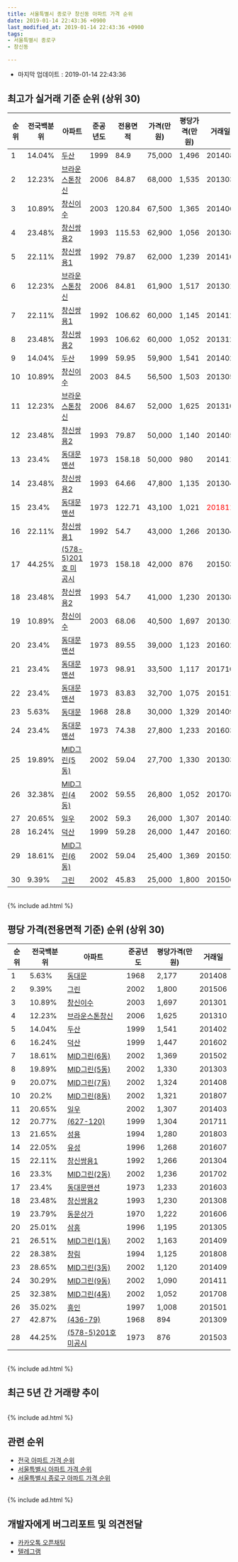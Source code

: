 ```yaml
---
title: 서울특별시 종로구 창신동 아파트 가격 순위
date: 2019-01-14 22:43:36 +0900
last_modified_at: 2019-01-14 22:43:36 +0900
tags:
- 서울특별시 종로구
- 창신동

---
```


* 마지막 업데이트 : 2019-01-14 22:43:36

## 최고가 실거래 기준 순위 (상위 30)


|순위|전국백분위|아파트|준공년도|전용면적|가격(만원)|평당가격(만원)|거래일|
|---|---|---|---|---|---|---|---|
|1|14.04%|[두산](https://search.naver.com/search.naver?query=%EC%84%9C%EC%9A%B8%ED%8A%B9%EB%B3%84%EC%8B%9C+%EC%A2%85%EB%A1%9C%EA%B5%AC+%EC%B0%BD%EC%8B%A0%EB%8F%99+%EB%91%90%EC%82%B0)|1999|84.9|75,000|1,496|201408|
|2|12.23%|[브라운스톤창신](https://search.naver.com/search.naver?query=%EC%84%9C%EC%9A%B8%ED%8A%B9%EB%B3%84%EC%8B%9C+%EC%A2%85%EB%A1%9C%EA%B5%AC+%EC%B0%BD%EC%8B%A0%EB%8F%99+%EB%B8%8C%EB%9D%BC%EC%9A%B4%EC%8A%A4%ED%86%A4%EC%B0%BD%EC%8B%A0)|2006|84.87|68,000|1,535|201303|
|3|10.89%|[창신이수](https://search.naver.com/search.naver?query=%EC%84%9C%EC%9A%B8%ED%8A%B9%EB%B3%84%EC%8B%9C+%EC%A2%85%EB%A1%9C%EA%B5%AC+%EC%B0%BD%EC%8B%A0%EB%8F%99+%EC%B0%BD%EC%8B%A0%EC%9D%B4%EC%88%98)|2003|120.84|67,500|1,365|201406|
|4|23.48%|[창신쌍용2](https://search.naver.com/search.naver?query=%EC%84%9C%EC%9A%B8%ED%8A%B9%EB%B3%84%EC%8B%9C+%EC%A2%85%EB%A1%9C%EA%B5%AC+%EC%B0%BD%EC%8B%A0%EB%8F%99+%EC%B0%BD%EC%8B%A0%EC%8C%8D%EC%9A%A92)|1993|115.53|62,900|1,056|201308|
|5|22.11%|[창신쌍용1](https://search.naver.com/search.naver?query=%EC%84%9C%EC%9A%B8%ED%8A%B9%EB%B3%84%EC%8B%9C+%EC%A2%85%EB%A1%9C%EA%B5%AC+%EC%B0%BD%EC%8B%A0%EB%8F%99+%EC%B0%BD%EC%8B%A0%EC%8C%8D%EC%9A%A91)|1992|79.87|62,000|1,239|201410|
|6|12.23%|[브라운스톤창신](https://search.naver.com/search.naver?query=%EC%84%9C%EC%9A%B8%ED%8A%B9%EB%B3%84%EC%8B%9C+%EC%A2%85%EB%A1%9C%EA%B5%AC+%EC%B0%BD%EC%8B%A0%EB%8F%99+%EB%B8%8C%EB%9D%BC%EC%9A%B4%EC%8A%A4%ED%86%A4%EC%B0%BD%EC%8B%A0)|2006|84.81|61,900|1,517|201301|
|7|22.11%|[창신쌍용1](https://search.naver.com/search.naver?query=%EC%84%9C%EC%9A%B8%ED%8A%B9%EB%B3%84%EC%8B%9C+%EC%A2%85%EB%A1%9C%EA%B5%AC+%EC%B0%BD%EC%8B%A0%EB%8F%99+%EC%B0%BD%EC%8B%A0%EC%8C%8D%EC%9A%A91)|1992|106.62|60,000|1,145|201412|
|8|23.48%|[창신쌍용2](https://search.naver.com/search.naver?query=%EC%84%9C%EC%9A%B8%ED%8A%B9%EB%B3%84%EC%8B%9C+%EC%A2%85%EB%A1%9C%EA%B5%AC+%EC%B0%BD%EC%8B%A0%EB%8F%99+%EC%B0%BD%EC%8B%A0%EC%8C%8D%EC%9A%A92)|1993|106.62|60,000|1,052|201312|
|9|14.04%|[두산](https://search.naver.com/search.naver?query=%EC%84%9C%EC%9A%B8%ED%8A%B9%EB%B3%84%EC%8B%9C+%EC%A2%85%EB%A1%9C%EA%B5%AC+%EC%B0%BD%EC%8B%A0%EB%8F%99+%EB%91%90%EC%82%B0)|1999|59.95|59,900|1,541|201402|
|10|10.89%|[창신이수](https://search.naver.com/search.naver?query=%EC%84%9C%EC%9A%B8%ED%8A%B9%EB%B3%84%EC%8B%9C+%EC%A2%85%EB%A1%9C%EA%B5%AC+%EC%B0%BD%EC%8B%A0%EB%8F%99+%EC%B0%BD%EC%8B%A0%EC%9D%B4%EC%88%98)|2003|84.5|56,500|1,503|201305|
|11|12.23%|[브라운스톤창신](https://search.naver.com/search.naver?query=%EC%84%9C%EC%9A%B8%ED%8A%B9%EB%B3%84%EC%8B%9C+%EC%A2%85%EB%A1%9C%EA%B5%AC+%EC%B0%BD%EC%8B%A0%EB%8F%99+%EB%B8%8C%EB%9D%BC%EC%9A%B4%EC%8A%A4%ED%86%A4%EC%B0%BD%EC%8B%A0)|2006|84.67|52,000|1,625|201310|
|12|23.48%|[창신쌍용2](https://search.naver.com/search.naver?query=%EC%84%9C%EC%9A%B8%ED%8A%B9%EB%B3%84%EC%8B%9C+%EC%A2%85%EB%A1%9C%EA%B5%AC+%EC%B0%BD%EC%8B%A0%EB%8F%99+%EC%B0%BD%EC%8B%A0%EC%8C%8D%EC%9A%A92)|1993|79.87|50,000|1,140|201405|
|13|23.4%|[동대문맨션](https://search.naver.com/search.naver?query=%EC%84%9C%EC%9A%B8%ED%8A%B9%EB%B3%84%EC%8B%9C+%EC%A2%85%EB%A1%9C%EA%B5%AC+%EC%B0%BD%EC%8B%A0%EB%8F%99+%EB%8F%99%EB%8C%80%EB%AC%B8%EB%A7%A8%EC%85%98)|1973|158.18|50,000|980|201411|
|14|23.48%|[창신쌍용2](https://search.naver.com/search.naver?query=%EC%84%9C%EC%9A%B8%ED%8A%B9%EB%B3%84%EC%8B%9C+%EC%A2%85%EB%A1%9C%EA%B5%AC+%EC%B0%BD%EC%8B%A0%EB%8F%99+%EC%B0%BD%EC%8B%A0%EC%8C%8D%EC%9A%A92)|1993|64.66|47,800|1,135|201304|
|15|23.4%|[동대문맨션](https://search.naver.com/search.naver?query=%EC%84%9C%EC%9A%B8%ED%8A%B9%EB%B3%84%EC%8B%9C+%EC%A2%85%EB%A1%9C%EA%B5%AC+%EC%B0%BD%EC%8B%A0%EB%8F%99+%EB%8F%99%EB%8C%80%EB%AC%B8%EB%A7%A8%EC%85%98)|1973|122.71|43,100|1,021|<span style="color:red">201811</span>|
|16|22.11%|[창신쌍용1](https://search.naver.com/search.naver?query=%EC%84%9C%EC%9A%B8%ED%8A%B9%EB%B3%84%EC%8B%9C+%EC%A2%85%EB%A1%9C%EA%B5%AC+%EC%B0%BD%EC%8B%A0%EB%8F%99+%EC%B0%BD%EC%8B%A0%EC%8C%8D%EC%9A%A91)|1992|54.7|43,000|1,266|201304|
|17|44.25%|[(578-5)201호 미공시](https://search.naver.com/search.naver?query=%EC%84%9C%EC%9A%B8%ED%8A%B9%EB%B3%84%EC%8B%9C+%EC%A2%85%EB%A1%9C%EA%B5%AC+%EC%B0%BD%EC%8B%A0%EB%8F%99+%28578-5%29201%ED%98%B8+%EB%AF%B8%EA%B3%B5%EC%8B%9C)|1973|158.18|42,000|876|201503|
|18|23.48%|[창신쌍용2](https://search.naver.com/search.naver?query=%EC%84%9C%EC%9A%B8%ED%8A%B9%EB%B3%84%EC%8B%9C+%EC%A2%85%EB%A1%9C%EA%B5%AC+%EC%B0%BD%EC%8B%A0%EB%8F%99+%EC%B0%BD%EC%8B%A0%EC%8C%8D%EC%9A%A92)|1993|54.7|41,000|1,230|201308|
|19|10.89%|[창신이수](https://search.naver.com/search.naver?query=%EC%84%9C%EC%9A%B8%ED%8A%B9%EB%B3%84%EC%8B%9C+%EC%A2%85%EB%A1%9C%EA%B5%AC+%EC%B0%BD%EC%8B%A0%EB%8F%99+%EC%B0%BD%EC%8B%A0%EC%9D%B4%EC%88%98)|2003|68.06|40,500|1,697|201301|
|20|23.4%|[동대문맨션](https://search.naver.com/search.naver?query=%EC%84%9C%EC%9A%B8%ED%8A%B9%EB%B3%84%EC%8B%9C+%EC%A2%85%EB%A1%9C%EA%B5%AC+%EC%B0%BD%EC%8B%A0%EB%8F%99+%EB%8F%99%EB%8C%80%EB%AC%B8%EB%A7%A8%EC%85%98)|1973|89.55|39,000|1,123|201602|
|21|23.4%|[동대문맨션](https://search.naver.com/search.naver?query=%EC%84%9C%EC%9A%B8%ED%8A%B9%EB%B3%84%EC%8B%9C+%EC%A2%85%EB%A1%9C%EA%B5%AC+%EC%B0%BD%EC%8B%A0%EB%8F%99+%EB%8F%99%EB%8C%80%EB%AC%B8%EB%A7%A8%EC%85%98)|1973|98.91|33,500|1,117|201710|
|22|23.4%|[동대문맨션](https://search.naver.com/search.naver?query=%EC%84%9C%EC%9A%B8%ED%8A%B9%EB%B3%84%EC%8B%9C+%EC%A2%85%EB%A1%9C%EA%B5%AC+%EC%B0%BD%EC%8B%A0%EB%8F%99+%EB%8F%99%EB%8C%80%EB%AC%B8%EB%A7%A8%EC%85%98)|1973|83.83|32,700|1,075|201511|
|23|5.63%|[동대문](https://search.naver.com/search.naver?query=%EC%84%9C%EC%9A%B8%ED%8A%B9%EB%B3%84%EC%8B%9C+%EC%A2%85%EB%A1%9C%EA%B5%AC+%EC%B0%BD%EC%8B%A0%EB%8F%99+%EB%8F%99%EB%8C%80%EB%AC%B8)|1968|28.8|30,000|1,329|201409|
|24|23.4%|[동대문맨션](https://search.naver.com/search.naver?query=%EC%84%9C%EC%9A%B8%ED%8A%B9%EB%B3%84%EC%8B%9C+%EC%A2%85%EB%A1%9C%EA%B5%AC+%EC%B0%BD%EC%8B%A0%EB%8F%99+%EB%8F%99%EB%8C%80%EB%AC%B8%EB%A7%A8%EC%85%98)|1973|74.38|27,800|1,233|201603|
|25|19.89%|[MID그린(5동)](https://search.naver.com/search.naver?query=%EC%84%9C%EC%9A%B8%ED%8A%B9%EB%B3%84%EC%8B%9C+%EC%A2%85%EB%A1%9C%EA%B5%AC+%EC%B0%BD%EC%8B%A0%EB%8F%99+MID%EA%B7%B8%EB%A6%B0%285%EB%8F%99%29)|2002|59.04|27,700|1,330|201303|
|26|32.38%|[MID그린(4동)](https://search.naver.com/search.naver?query=%EC%84%9C%EC%9A%B8%ED%8A%B9%EB%B3%84%EC%8B%9C+%EC%A2%85%EB%A1%9C%EA%B5%AC+%EC%B0%BD%EC%8B%A0%EB%8F%99+MID%EA%B7%B8%EB%A6%B0%284%EB%8F%99%29)|2002|59.55|26,800|1,052|201708|
|27|20.65%|[일우](https://search.naver.com/search.naver?query=%EC%84%9C%EC%9A%B8%ED%8A%B9%EB%B3%84%EC%8B%9C+%EC%A2%85%EB%A1%9C%EA%B5%AC+%EC%B0%BD%EC%8B%A0%EB%8F%99+%EC%9D%BC%EC%9A%B0)|2002|59.3|26,000|1,307|201403|
|28|16.24%|[덕산](https://search.naver.com/search.naver?query=%EC%84%9C%EC%9A%B8%ED%8A%B9%EB%B3%84%EC%8B%9C+%EC%A2%85%EB%A1%9C%EA%B5%AC+%EC%B0%BD%EC%8B%A0%EB%8F%99+%EB%8D%95%EC%82%B0)|1999|59.28|26,000|1,447|201602|
|29|18.61%|[MID그린(6동)](https://search.naver.com/search.naver?query=%EC%84%9C%EC%9A%B8%ED%8A%B9%EB%B3%84%EC%8B%9C+%EC%A2%85%EB%A1%9C%EA%B5%AC+%EC%B0%BD%EC%8B%A0%EB%8F%99+MID%EA%B7%B8%EB%A6%B0%286%EB%8F%99%29)|2002|59.04|25,400|1,369|201502|
|30|9.39%|[그린](https://search.naver.com/search.naver?query=%EC%84%9C%EC%9A%B8%ED%8A%B9%EB%B3%84%EC%8B%9C+%EC%A2%85%EB%A1%9C%EA%B5%AC+%EC%B0%BD%EC%8B%A0%EB%8F%99+%EA%B7%B8%EB%A6%B0)|2002|45.83|25,000|1,800|201506|


<br>
{% include ad.html %}
<br>

## 평당 가격(전용면적 기준) 순위 (상위 30)


|순위|전국백분위|아파트|준공년도|평당가격(만원)|거래일|
|---|---|---|---|---|---|
|1|5.63%|[동대문](https://search.naver.com/search.naver?query=%EC%84%9C%EC%9A%B8%ED%8A%B9%EB%B3%84%EC%8B%9C+%EC%A2%85%EB%A1%9C%EA%B5%AC+%EC%B0%BD%EC%8B%A0%EB%8F%99+%EB%8F%99%EB%8C%80%EB%AC%B8)|1968|2,177|201408|
|2|9.39%|[그린](https://search.naver.com/search.naver?query=%EC%84%9C%EC%9A%B8%ED%8A%B9%EB%B3%84%EC%8B%9C+%EC%A2%85%EB%A1%9C%EA%B5%AC+%EC%B0%BD%EC%8B%A0%EB%8F%99+%EA%B7%B8%EB%A6%B0)|2002|1,800|201506|
|3|10.89%|[창신이수](https://search.naver.com/search.naver?query=%EC%84%9C%EC%9A%B8%ED%8A%B9%EB%B3%84%EC%8B%9C+%EC%A2%85%EB%A1%9C%EA%B5%AC+%EC%B0%BD%EC%8B%A0%EB%8F%99+%EC%B0%BD%EC%8B%A0%EC%9D%B4%EC%88%98)|2003|1,697|201301|
|4|12.23%|[브라운스톤창신](https://search.naver.com/search.naver?query=%EC%84%9C%EC%9A%B8%ED%8A%B9%EB%B3%84%EC%8B%9C+%EC%A2%85%EB%A1%9C%EA%B5%AC+%EC%B0%BD%EC%8B%A0%EB%8F%99+%EB%B8%8C%EB%9D%BC%EC%9A%B4%EC%8A%A4%ED%86%A4%EC%B0%BD%EC%8B%A0)|2006|1,625|201310|
|5|14.04%|[두산](https://search.naver.com/search.naver?query=%EC%84%9C%EC%9A%B8%ED%8A%B9%EB%B3%84%EC%8B%9C+%EC%A2%85%EB%A1%9C%EA%B5%AC+%EC%B0%BD%EC%8B%A0%EB%8F%99+%EB%91%90%EC%82%B0)|1999|1,541|201402|
|6|16.24%|[덕산](https://search.naver.com/search.naver?query=%EC%84%9C%EC%9A%B8%ED%8A%B9%EB%B3%84%EC%8B%9C+%EC%A2%85%EB%A1%9C%EA%B5%AC+%EC%B0%BD%EC%8B%A0%EB%8F%99+%EB%8D%95%EC%82%B0)|1999|1,447|201602|
|7|18.61%|[MID그린(6동)](https://search.naver.com/search.naver?query=%EC%84%9C%EC%9A%B8%ED%8A%B9%EB%B3%84%EC%8B%9C+%EC%A2%85%EB%A1%9C%EA%B5%AC+%EC%B0%BD%EC%8B%A0%EB%8F%99+MID%EA%B7%B8%EB%A6%B0%286%EB%8F%99%29)|2002|1,369|201502|
|8|19.89%|[MID그린(5동)](https://search.naver.com/search.naver?query=%EC%84%9C%EC%9A%B8%ED%8A%B9%EB%B3%84%EC%8B%9C+%EC%A2%85%EB%A1%9C%EA%B5%AC+%EC%B0%BD%EC%8B%A0%EB%8F%99+MID%EA%B7%B8%EB%A6%B0%285%EB%8F%99%29)|2002|1,330|201303|
|9|20.07%|[MID그린(7동)](https://search.naver.com/search.naver?query=%EC%84%9C%EC%9A%B8%ED%8A%B9%EB%B3%84%EC%8B%9C+%EC%A2%85%EB%A1%9C%EA%B5%AC+%EC%B0%BD%EC%8B%A0%EB%8F%99+MID%EA%B7%B8%EB%A6%B0%287%EB%8F%99%29)|2002|1,324|201408|
|10|20.2%|[MID그린(8동)](https://search.naver.com/search.naver?query=%EC%84%9C%EC%9A%B8%ED%8A%B9%EB%B3%84%EC%8B%9C+%EC%A2%85%EB%A1%9C%EA%B5%AC+%EC%B0%BD%EC%8B%A0%EB%8F%99+MID%EA%B7%B8%EB%A6%B0%288%EB%8F%99%29)|2002|1,321|201807|
|11|20.65%|[일우](https://search.naver.com/search.naver?query=%EC%84%9C%EC%9A%B8%ED%8A%B9%EB%B3%84%EC%8B%9C+%EC%A2%85%EB%A1%9C%EA%B5%AC+%EC%B0%BD%EC%8B%A0%EB%8F%99+%EC%9D%BC%EC%9A%B0)|2002|1,307|201403|
|12|20.77%|[(627-120)](https://search.naver.com/search.naver?query=%EC%84%9C%EC%9A%B8%ED%8A%B9%EB%B3%84%EC%8B%9C+%EC%A2%85%EB%A1%9C%EA%B5%AC+%EC%B0%BD%EC%8B%A0%EB%8F%99+%28627-120%29)|1999|1,304|201711|
|13|21.65%|[성용](https://search.naver.com/search.naver?query=%EC%84%9C%EC%9A%B8%ED%8A%B9%EB%B3%84%EC%8B%9C+%EC%A2%85%EB%A1%9C%EA%B5%AC+%EC%B0%BD%EC%8B%A0%EB%8F%99+%EC%84%B1%EC%9A%A9)|1994|1,280|201803|
|14|22.05%|[유성](https://search.naver.com/search.naver?query=%EC%84%9C%EC%9A%B8%ED%8A%B9%EB%B3%84%EC%8B%9C+%EC%A2%85%EB%A1%9C%EA%B5%AC+%EC%B0%BD%EC%8B%A0%EB%8F%99+%EC%9C%A0%EC%84%B1)|1996|1,268|201607|
|15|22.11%|[창신쌍용1](https://search.naver.com/search.naver?query=%EC%84%9C%EC%9A%B8%ED%8A%B9%EB%B3%84%EC%8B%9C+%EC%A2%85%EB%A1%9C%EA%B5%AC+%EC%B0%BD%EC%8B%A0%EB%8F%99+%EC%B0%BD%EC%8B%A0%EC%8C%8D%EC%9A%A91)|1992|1,266|201304|
|16|23.3%|[MID그린(2동)](https://search.naver.com/search.naver?query=%EC%84%9C%EC%9A%B8%ED%8A%B9%EB%B3%84%EC%8B%9C+%EC%A2%85%EB%A1%9C%EA%B5%AC+%EC%B0%BD%EC%8B%A0%EB%8F%99+MID%EA%B7%B8%EB%A6%B0%282%EB%8F%99%29)|2002|1,236|201702|
|17|23.4%|[동대문맨션](https://search.naver.com/search.naver?query=%EC%84%9C%EC%9A%B8%ED%8A%B9%EB%B3%84%EC%8B%9C+%EC%A2%85%EB%A1%9C%EA%B5%AC+%EC%B0%BD%EC%8B%A0%EB%8F%99+%EB%8F%99%EB%8C%80%EB%AC%B8%EB%A7%A8%EC%85%98)|1973|1,233|201603|
|18|23.48%|[창신쌍용2](https://search.naver.com/search.naver?query=%EC%84%9C%EC%9A%B8%ED%8A%B9%EB%B3%84%EC%8B%9C+%EC%A2%85%EB%A1%9C%EA%B5%AC+%EC%B0%BD%EC%8B%A0%EB%8F%99+%EC%B0%BD%EC%8B%A0%EC%8C%8D%EC%9A%A92)|1993|1,230|201308|
|19|23.79%|[동문상가](https://search.naver.com/search.naver?query=%EC%84%9C%EC%9A%B8%ED%8A%B9%EB%B3%84%EC%8B%9C+%EC%A2%85%EB%A1%9C%EA%B5%AC+%EC%B0%BD%EC%8B%A0%EB%8F%99+%EB%8F%99%EB%AC%B8%EC%83%81%EA%B0%80)|1970|1,222|201606|
|20|25.01%|[삼흥](https://search.naver.com/search.naver?query=%EC%84%9C%EC%9A%B8%ED%8A%B9%EB%B3%84%EC%8B%9C+%EC%A2%85%EB%A1%9C%EA%B5%AC+%EC%B0%BD%EC%8B%A0%EB%8F%99+%EC%82%BC%ED%9D%A5)|1996|1,195|201305|
|21|26.51%|[MID그린(1동)](https://search.naver.com/search.naver?query=%EC%84%9C%EC%9A%B8%ED%8A%B9%EB%B3%84%EC%8B%9C+%EC%A2%85%EB%A1%9C%EA%B5%AC+%EC%B0%BD%EC%8B%A0%EB%8F%99+MID%EA%B7%B8%EB%A6%B0%281%EB%8F%99%29)|2002|1,163|201409|
|22|28.38%|[창림](https://search.naver.com/search.naver?query=%EC%84%9C%EC%9A%B8%ED%8A%B9%EB%B3%84%EC%8B%9C+%EC%A2%85%EB%A1%9C%EA%B5%AC+%EC%B0%BD%EC%8B%A0%EB%8F%99+%EC%B0%BD%EB%A6%BC)|1994|1,125|201808|
|23|28.65%|[MID그린(3동)](https://search.naver.com/search.naver?query=%EC%84%9C%EC%9A%B8%ED%8A%B9%EB%B3%84%EC%8B%9C+%EC%A2%85%EB%A1%9C%EA%B5%AC+%EC%B0%BD%EC%8B%A0%EB%8F%99+MID%EA%B7%B8%EB%A6%B0%283%EB%8F%99%29)|2002|1,120|201409|
|24|30.29%|[MID그린(9동)](https://search.naver.com/search.naver?query=%EC%84%9C%EC%9A%B8%ED%8A%B9%EB%B3%84%EC%8B%9C+%EC%A2%85%EB%A1%9C%EA%B5%AC+%EC%B0%BD%EC%8B%A0%EB%8F%99+MID%EA%B7%B8%EB%A6%B0%289%EB%8F%99%29)|2002|1,090|201411|
|25|32.38%|[MID그린(4동)](https://search.naver.com/search.naver?query=%EC%84%9C%EC%9A%B8%ED%8A%B9%EB%B3%84%EC%8B%9C+%EC%A2%85%EB%A1%9C%EA%B5%AC+%EC%B0%BD%EC%8B%A0%EB%8F%99+MID%EA%B7%B8%EB%A6%B0%284%EB%8F%99%29)|2002|1,052|201708|
|26|35.02%|[흥인](https://search.naver.com/search.naver?query=%EC%84%9C%EC%9A%B8%ED%8A%B9%EB%B3%84%EC%8B%9C+%EC%A2%85%EB%A1%9C%EA%B5%AC+%EC%B0%BD%EC%8B%A0%EB%8F%99+%ED%9D%A5%EC%9D%B8)|1997|1,008|201501|
|27|42.87%|[(436-79)](https://search.naver.com/search.naver?query=%EC%84%9C%EC%9A%B8%ED%8A%B9%EB%B3%84%EC%8B%9C+%EC%A2%85%EB%A1%9C%EA%B5%AC+%EC%B0%BD%EC%8B%A0%EB%8F%99+%28436-79%29)|1968|894|201309|
|28|44.25%|[(578-5)201호 미공시](https://search.naver.com/search.naver?query=%EC%84%9C%EC%9A%B8%ED%8A%B9%EB%B3%84%EC%8B%9C+%EC%A2%85%EB%A1%9C%EA%B5%AC+%EC%B0%BD%EC%8B%A0%EB%8F%99+%28578-5%29201%ED%98%B8+%EB%AF%B8%EA%B3%B5%EC%8B%9C)|1973|876|201503|


<br>
{% include ad.html %}
<br>

## 최근 5년 간 거래량 추이


<div style="width:100%;">
    <canvas id="deal_progress" height="250"></canvas>
</div>

<script>
new Chart(document.getElementById("deal_progress"), {
    type: 'line',
    data: {
        labels: ['201401','201402','201403','201404','201405','201406','201407','201408','201409','201410','201411','201412','201501','201502','201503','201504','201505','201506','201507','201508','201509','201510','201511','201512','201601','201602','201603','201604','201605','201606','201607','201608','201609','201610','201611','201612','201701','201702','201703','201704','201705','201706','201707','201708','201709','201710','201711','201712','201801','201802','201803','201804','201805','201806','201807','201808','201809','201810','201811','201812','201901'],
        datasets: [{
            label: '실거래 수',
            pointRadius: 1,
            data: [10, 18, 16, 16, 6, 10, 12, 22, 29, 21, 19, 13, 20, 26, 27, 19, 20, 14, 15, 18, 22, 16, 13, 12, 8, 16, 15, 19, 15, 30, 28, 19, 19, 24, 11, 8, 7, 15, 14, 14, 28, 20, 31, 17, 10, 10, 10, 15, 17, 24, 16, 5, 17, 14, 13, 23, 13, 9, 11, 3, 0],
            borderColor: "rgba(255, 201, 14, 1)",
            backgroundColor: "rgba(255, 201, 14, 0.5)",
            fill: true,
        }]
    },
    options: {
        responsive: true,
        title: {
            display: true,
            text: '5년간 거래량 추이'
        },
        tooltips: {
            mode: 'index',
            intersect: false,
        },
        hover: {
            mode: 'nearest',
            intersect: true
        },
        scales: {
            xAxes: [{
                display: true,
                scaleLabel: {
                    display: true,
                    labelString: '년/월'
                }
            }],
            yAxes: [{
                display: true,
                ticks: {
                    suggestedMin: 0,
                },
                scaleLabel: {
                    display: true,
                    labelString: '실거래 수'
                }
            }]
        }
    }
});

</script>


<br>
{% include ad.html %}
<br>

## 관련 순위

- [전국 아파트 가격 순위](https://inasie.github.io/apt-ranking/전국)
- [서울특별시 아파트 가격 순위](https://inasie.github.io/apt-ranking/서울특별시)
- [서울특별시 종로구 아파트 가격 순위](https://inasie.github.io/apt-ranking/서울특별시-종로구)


<br>
{% include ad.html %}
<br>

## 개발자에게 버그리포트 및 의견전달

- [카카오톡 오픈채팅](https://open.kakao.com/o/gLJUAP4)
- [텔레그램](https://t.me/inasie)

